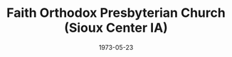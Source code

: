 ---
date: &id001 1973-05-23
end_date: null
location:
  address: null
  city: Sioux Center
  state: IA
minister: null
ministers: []
name: Faith Orthodox Presbyterian Church
names:
- end: 1974-09-26
  name: Faith Orthodox Presbyterian Church
  start: 1973-05-23
origination_date: *id001
raw_data: 'IA

  Sioux Center

  Faith Orthodox Presbyterian Church  (May 23, 1973-September 26, 1974)

  '
received_from: null
states:
- IA
status:
  active: false
  end_date: 1974-09-26
  reason: null
  received_from: null
  withdrawal_to: null
title: Faith Orthodox Presbyterian Church (Sioux Center IA)
year_established:
- 1973

---